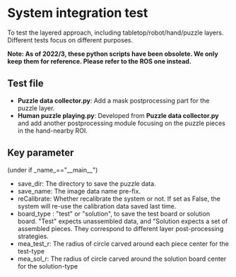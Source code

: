# System integration test
To test the layered approach, including tabletop/robot/hand/puzzle layers. Different tests focus on different purposes. 

**Note: As of 2022/3, these python scripts have been obsolete. We only keep them for reference. Please refer to the ROS one instead.**

## Test file
- **Puzzle data collector.py**: Add a mask postprocessing part for the puzzle layer.
- **Human puzzle playing.py**: Developed from **Puzzle data collector.py** and add another postprocessing module focusing on the puzzle pieces in the hand-nearby ROI.

## Key parameter
(under if \_name\_=="\_\_main\_\_")
- save_dir: The directory to save the puzzle data.
- save_name:  The image data name pre-fix.
- reCalibrate: Whether recalibrate the system or not. If set as False,  the system will re-use the calibration data saved last time.
- board_type : "test" or "solution", to save the test board or solution board. "Test" expects unassembled data, and "Solution expects a set of assembled pieces. They correspond to different layer post-processing strategies.
- mea_test_r: The radius of circle carved around each piece center for the test-type
- mea_sol_r:  The radius of circle carved around the solution board center for the solution-type
